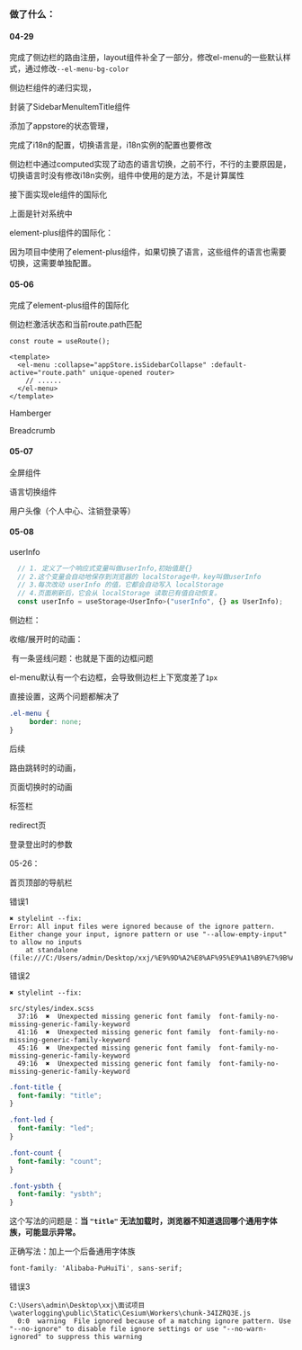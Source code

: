### 做了什么：

#### 04-29

完成了侧边栏的路由注册，layout组件补全了一部分，修改el-menu的一些默认样式，通过修改`--el-menu-bg-color`

侧边栏组件的递归实现，

封装了SidebarMenuItemTitle组件



添加了appstore的状态管理，

完成了i18n的配置，切换语言是，i18n实例的配置也要修改

侧边栏中通过computed实现了动态的语言切换，之前不行，不行的主要原因是，切换语言时没有修改i18n实例，组件中使用的是方法，不是计算属性

接下面实现ele组件的国际化

上面是针对系统中

element-plus组件的国际化：

因为项目中使用了element-plus组件，如果切换了语言，这些组件的语言也需要切换，这需要单独配置。



#### 05-06

完成了element-plus组件的国际化

侧边栏激活状态和当前route.path匹配

```vue
const route = useRoute();

<template>
  <el-menu :collapse="appStore.isSidebarCollapse" :default-active="route.path" unique-opened router>
    // ......
  </el-menu>
</template>
```

Hamberger

Breadcrumb



#### 05-07

全屏组件

语言切换组件

用户头像（个人中心、注销登录等）



#### 05-08

userInfo  

```js
  // 1. 定义了一个响应式变量叫做userInfo,初始值是{}
  // 2.这个变量会自动地保存到浏览器的 localStorage中，key叫做userInfo
  // 3.每次改动 userInfo 的值，它都会自动写入 localStorage
  // 4.页面刷新后，它会从 localStorage 读取已有值自动恢复。
  const userInfo = useStorage<UserInfo>("userInfo", {} as UserInfo);
```

侧边栏：

收缩/展开时的动画：

​	有一条竖线问题：也就是下面的边框问题

el-menu默认有一个右边框，会导致侧边栏上下宽度差了`1px`

直接设置，这两个问题都解决了

```css
.el-menu {
	 border: none;
}
```



后续

路由跳转时的动画，

页面切换时的动画

标签栏

redirect页

登录登出时的参数





05-26：

首页顶部的导航栏

错误1

```
✖ stylelint --fix:
Error: All input files were ignored because of the ignore pattern. Either change your input, ignore pattern or use "--allow-empty-input" to allow no inputs
    at standalone (file:///C:/Users/admin/Desktop/xxj/%E9%9D%A2%E8%AF%95%E9%A1%B9%E7%9B%AE/waterlogging/node_modules/stylelint/lib/standalone.mjs:291:43)
```



错误2

```
✖ stylelint --fix:

src/styles/index.scss
  37:16  ✖  Unexpected missing generic font family  font-family-no-missing-generic-family-keyword
  41:16  ✖  Unexpected missing generic font family  font-family-no-missing-generic-family-keyword
  45:16  ✖  Unexpected missing generic font family  font-family-no-missing-generic-family-keyword
  49:16  ✖  Unexpected missing generic font family  font-family-no-missing-generic-family-keyword
```

```css
.font-title {
  font-family: "title";
}

.font-led {
  font-family: "led";
}

.font-count {
  font-family: "count";
}

.font-ysbth {
  font-family: "ysbth";
}
```

这个写法的问题是：**当 `"title"` 无法加载时，浏览器不知道退回哪个通用字体族，可能显示异常。**

正确写法：加上一个后备通用字体族

```css
font-family: 'Alibaba-PuHuiTi', sans-serif;
```



错误3

```
C:\Users\admin\Desktop\xxj\面试项目\waterlogging\public\Static\Cesium\Workers\chunk-34IZRQ3E.js
  0:0  warning  File ignored because of a matching ignore pattern. Use "--no-ignore" to disable file ignore settings or use "--no-warn-ignored" to suppress this warning
```

